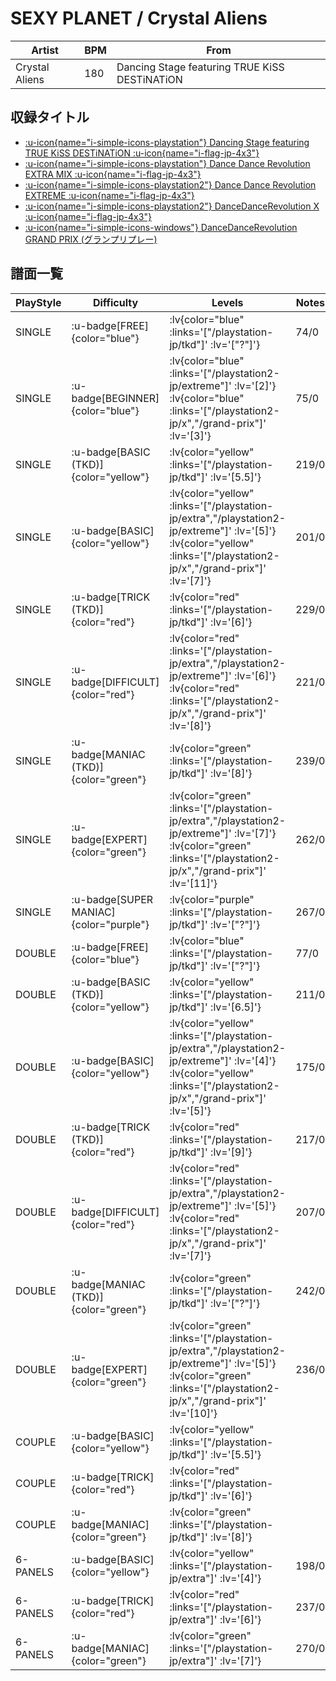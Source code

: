 # SEXY PLANET / Crystal Aliens

|Artist|BPM|From|
|------|---|----|
|Crystal Aliens|180|Dancing Stage featuring TRUE KiSS DESTiNATiON|

## 収録タイトル

- [ :u-icon{name="i-simple-icons-playstation"} Dancing Stage featuring TRUE KiSS DESTiNATiON :u-icon{name="i-flag-jp-4x3"} ](/playstation-jp/tkd)
- [ :u-icon{name="i-simple-icons-playstation"} Dance Dance Revolution EXTRA MIX :u-icon{name="i-flag-jp-4x3"} ](/playstation-jp/extra)
- [ :u-icon{name="i-simple-icons-playstation2"} Dance Dance Revolution EXTREME :u-icon{name="i-flag-jp-4x3"} ](/playstation2-jp/extreme)
- [ :u-icon{name="i-simple-icons-playstation2"} DanceDanceRevolution X :u-icon{name="i-flag-jp-4x3"} ](/playstation2-jp/x)
- [ :u-icon{name="i-simple-icons-windows"} DanceDanceRevolution GRAND PRIX (グランプリプレー)](/grand-prix)

## 譜面一覧

|PlayStyle|Difficulty|Levels|Notes|Movie|
|---------|----------|------|-----|-----|
|SINGLE| :u-badge[FREE]{color="blue"} | :lv{color="blue" :links='["/playstation-jp/tkd"]' :lv='["?"]'} |74/0||
|SINGLE| :u-badge[BEGINNER]{color="blue"} | :lv{color="blue" :links='["/playstation2-jp/extreme"]' :lv='[2]'}  :lv{color="blue" :links='["/playstation2-jp/x","/grand-prix"]' :lv='[3]'} |75/0||
|SINGLE| :u-badge[BASIC (TKD)]{color="yellow"} | :lv{color="yellow" :links='["/playstation-jp/tkd"]' :lv='[5.5]'} |219/0||
|SINGLE| :u-badge[BASIC]{color="yellow"} | :lv{color="yellow" :links='["/playstation-jp/extra","/playstation2-jp/extreme"]' :lv='[5]'}  :lv{color="yellow" :links='["/playstation2-jp/x","/grand-prix"]' :lv='[7]'} |201/0||
|SINGLE| :u-badge[TRICK (TKD)]{color="red"} | :lv{color="red" :links='["/playstation-jp/tkd"]' :lv='[6]'} |229/0||
|SINGLE| :u-badge[DIFFICULT]{color="red"} | :lv{color="red" :links='["/playstation-jp/extra","/playstation2-jp/extreme"]' :lv='[6]'}  :lv{color="red" :links='["/playstation2-jp/x","/grand-prix"]' :lv='[8]'} |221/0||
|SINGLE| :u-badge[MANIAC (TKD)]{color="green"} | :lv{color="green" :links='["/playstation-jp/tkd"]' :lv='[8]'} |239/0||
|SINGLE| :u-badge[EXPERT]{color="green"} | :lv{color="green" :links='["/playstation-jp/extra","/playstation2-jp/extreme"]' :lv='[7]'}  :lv{color="green" :links='["/playstation2-jp/x","/grand-prix"]' :lv='[11]'} |262/0||
|SINGLE| :u-badge[SUPER MANIAC]{color="purple"} | :lv{color="purple" :links='["/playstation-jp/tkd"]' :lv='["?"]'} |267/0||
|DOUBLE| :u-badge[FREE]{color="blue"} | :lv{color="blue" :links='["/playstation-jp/tkd"]' :lv='["?"]'} |77/0||
|DOUBLE| :u-badge[BASIC (TKD)]{color="yellow"} | :lv{color="yellow" :links='["/playstation-jp/tkd"]' :lv='[6.5]'} |211/0||
|DOUBLE| :u-badge[BASIC]{color="yellow"} | :lv{color="yellow" :links='["/playstation-jp/extra","/playstation2-jp/extreme"]' :lv='[4]'}  :lv{color="yellow" :links='["/playstation2-jp/x","/grand-prix"]' :lv='[5]'} |175/0||
|DOUBLE| :u-badge[TRICK (TKD)]{color="red"} | :lv{color="red" :links='["/playstation-jp/tkd"]' :lv='[9]'} |217/0||
|DOUBLE| :u-badge[DIFFICULT]{color="red"} | :lv{color="red" :links='["/playstation-jp/extra","/playstation2-jp/extreme"]' :lv='[5]'}  :lv{color="red" :links='["/playstation2-jp/x","/grand-prix"]' :lv='[7]'} |207/0||
|DOUBLE| :u-badge[MANIAC (TKD)]{color="green"} | :lv{color="green" :links='["/playstation-jp/tkd"]' :lv='["?"]'} |242/0||
|DOUBLE| :u-badge[EXPERT]{color="green"} | :lv{color="green" :links='["/playstation-jp/extra","/playstation2-jp/extreme"]' :lv='[5]'}  :lv{color="green" :links='["/playstation2-jp/x","/grand-prix"]' :lv='[10]'} |236/0||
|COUPLE| :u-badge[BASIC]{color="yellow"} | :lv{color="yellow" :links='["/playstation-jp/tkd"]' :lv='[5.5]'} |||
|COUPLE| :u-badge[TRICK]{color="red"} | :lv{color="red" :links='["/playstation-jp/tkd"]' :lv='[6]'} |||
|COUPLE| :u-badge[MANIAC]{color="green"} | :lv{color="green" :links='["/playstation-jp/tkd"]' :lv='[8]'} |||
|6-PANELS| :u-badge[BASIC]{color="yellow"} | :lv{color="yellow" :links='["/playstation-jp/extra"]' :lv='[4]'} |198/0||
|6-PANELS| :u-badge[TRICK]{color="red"} | :lv{color="red" :links='["/playstation-jp/extra"]' :lv='[6]'} |237/0||
|6-PANELS| :u-badge[MANIAC]{color="green"} | :lv{color="green" :links='["/playstation-jp/extra"]' :lv='[7]'} |270/0||
